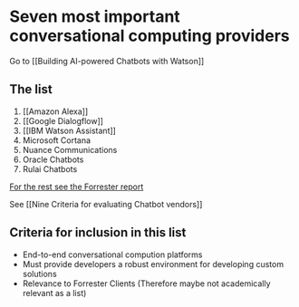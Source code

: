 # Seven most important conversational computing providers

Go to [[Building AI-powered Chatbots with Watson]]

## The list

1. [[Amazon Alexa]]
2. [[Google Dialogflow]]
3. [[IBM Watson Assistant]]
4. Microsoft Cortana
5. Nuance Communications
6. Oracle Chatbots
7. Rulai Chatbots

[For the rest see the Forrester report](https://reprints.forrester.com/#/assets/2/73/RES137816/reports) 

See [[Nine Criteria for evaluating Chatbot vendors]]

## Criteria for inclusion in this list

- End-to-end conversational compution platforms
- Must provide developers a robust environment for developing custom solutions
- Relevance to Forrester Clients (Therefore maybe not academically relevant as a list)